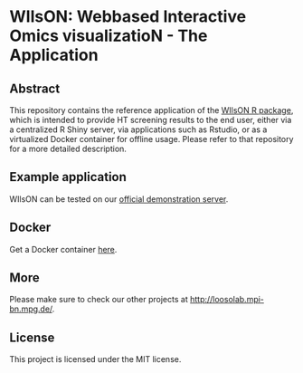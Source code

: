 # WIlsON: Webbased Interactive Omics visualizatioN -  The Application
## Abstract
This repository contains the reference application of the [WIlsON R package]( https://github.molgen.mpg.de/loosolab/wilson), which is intended to provide HT screening results to the end user, either via a centralized R Shiny server, via applications such as Rstudio, or as a virtualized Docker container for offline usage. Please refer to that repository for a more detailed description.

## Example application
WIlsON can be tested on our [official demonstration server](http://loosolab.mpi-bn.mpg.de/apps/wilson/).  

## Docker
Get a Docker container [here](https://hub.docker.com/r/loosolab/wilson/).

## More
Please make sure to check our other projects at http://loosolab.mpi-bn.mpg.de/.

## License
This project is licensed under the MIT license.
